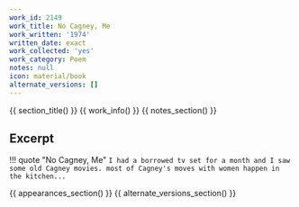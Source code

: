 ```yaml
---
work_id: 2149
work_title: No Cagney, Me
work_written: '1974'
written_date: exact
work_collected: 'yes'
work_category: Poem
notes: null
icon: material/book
alternate_versions: []
---
```


{{ section_title() }}
{{ work_info() }}
{{ notes_section() }}
## Excerpt
!!! quote "No Cagney, Me"
    ```
    I had a borrowed tv set for a month
    and I saw some old Cagney movies.
    most of Cagney's moves with women
    happen in the kitchen...
    ```

{{ appearances_section() }}
{{ alternate_versions_section() }}